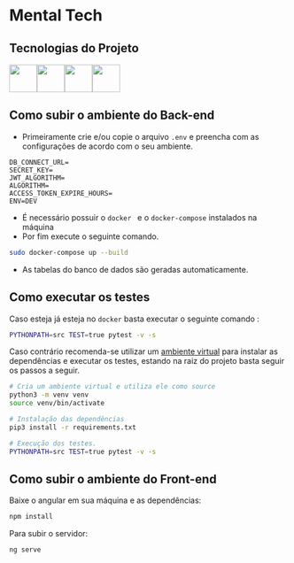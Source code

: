 # Mental Tech

## Tecnologias do Projeto

<div style="display: flex">
<img src="https://cdn.jsdelivr.net/gh/devicons/devicon/icons/fastapi/fastapi-original-wordmark.svg" width="50px"/>    
<img src="https://cdn.jsdelivr.net/gh/devicons/devicon/icons/angularjs/angularjs-original.svg" width="50px"/>
<img src="https://cdn.jsdelivr.net/gh/devicons/devicon/icons/postgresql/postgresql-original.svg" width="50px" />
<img src="https://cdn.jsdelivr.net/gh/devicons/devicon/icons/docker/docker-original-wordmark.svg" width="50px"/>
</div>


## Como subir o ambiente do Back-end

- Primeiramente crie e/ou copie o arquivo `.env` e preencha com as configurações de acordo com o seu ambiente.
```
DB_CONNECT_URL=
SECRET_KEY=
JWT_ALGORITHM=
ALGORITHM=
ACCESS_TOKEN_EXPIRE_HOURS=
ENV=DEV
```
- É necessário possuir o `docker ` e o `docker-compose` instalados na máquina
- Por fim execute o seguinte comando.

```bash
sudo docker-compose up --build
```
- As tabelas do banco de dados são geradas automaticamente.

## Como executar os testes

Caso esteja já esteja no `docker` basta executar o seguinte comando : 

```bash
PYTHONPATH=src TEST=true pytest -v -s
```

Caso contrário recomenda-se utilizar um [ambiente virtual](https://docs.python.org/3/tutorial/venv.html) para instalar as dependências e executar os testes, estando na raiz do projeto basta seguir os passos a seguir.

```bash
# Cria um ambiente virtual e utiliza ele como source
python3 -m venv venv
source venv/bin/activate

# Instalação das dependências
pip3 install -r requirements.txt

# Execução dos testes.
PYTHONPATH=src TEST=true pytest -v -s
```
## Como subir o ambiente do Front-end
Baixe o angular em sua máquina e as dependências:
```bash
npm install
```
Para subir o servidor:
```bash
ng serve
```


